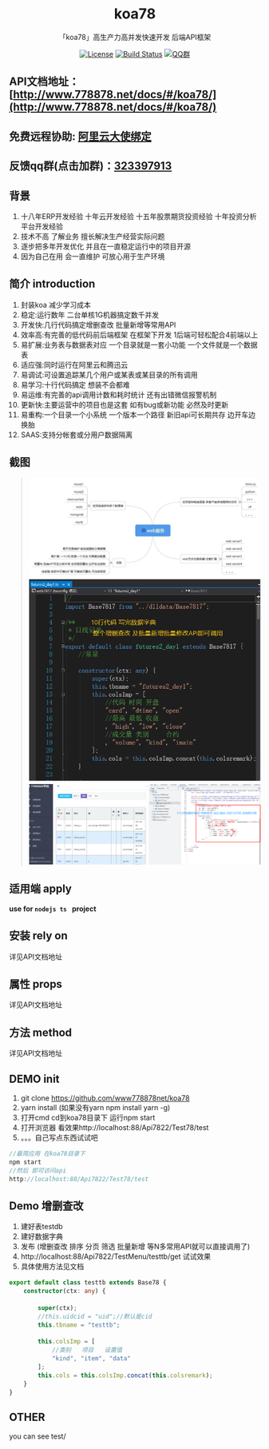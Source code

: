 <h1 align="center">koa78</h1>
<div align="center">


「koa78」高生产力高并发快速开发 后端API框架

[![License](https://img.shields.io/badge/license-Apache%202-green.svg)](https://www.apache.org/licenses/LICENSE-2.0)
[![Build Status](https://dev.azure.com/www778878net/basic_ts/_apis/build/status/www778878net.koa78?branchName=main)](https://dev.azure.com/www778878net/basic_ts/_build/latest?definitionId=23&branchName=main)
[![QQ群](https://img.shields.io/badge/QQ群-323397913-blue.svg?style=flat-square&color=12b7f5&logo=qq)](https://qm.qq.com/cgi-bin/qm/qr?k=it9gUUVdBEDWiTOH21NsoRHAbE9IAzAO&jump_from=webapi&authKey=KQwSXEPwpAlzAFvanFURm0Foec9G9Dak0DmThWCexhqUFbWzlGjAFC7t0jrjdKdL)

</div>

## API文档地址：[http://www.778878.net/docs/#/koa78/](http://www.778878.net/docs/#/koa78/)
## 免费远程协助: [阿里云大使绑定](https://www.aliyun.com/minisite/goods?userCode=2ty2vxdh)
## 反馈qq群(点击加群)：[323397913](https://qm.qq.com/cgi-bin/qm/qr?k=it9gUUVdBEDWiTOH21NsoRHAbE9IAzAO&jump_from=webapi&authKey=KQwSXEPwpAlzAFvanFURm0Foec9G9Dak0DmThWCexhqUFbWzlGjAFC7t0jrjdKdL)

## 背景 
1. 十八年ERP开发经验 十年云开发经验 十五年股票期货投资经验 十年投资分析平台开发经验
2. 技术不高 了解业务 擅长解决生产经营实际问题
3. 逐步把多年开发优化 并且在一直稳定运行中的项目开源
4. 因为自己在用 会一直维护 可放心用于生产环境

## 简介 introduction

1. 封装koa 减少学习成本
2. 稳定:运行数年 二台单核1G机器搞定数千并发
3. 开发快:几行代码搞定增删查改 批量新增等常用API
4. 效率高:有完善的低代码前后端框架 在框架下开发 1后端可轻松配合4前端以上
5. 易扩展:业务表与数据表对应 一个目录就是一套小功能 一个文件就是一个数据表
6. 适应强:同时运行在阿里云和腾迅云
7. 易调试:可设置追踪某几个用户或某表或某目录的所有调用
8. 易学习:十行代码搞定 想装不会都难
9. 易运维:有完善的api调用计数和耗时统计 还有出错微信报警机制
10. 更新快:主要运营中的项目也是这套 如有bug或新功能 必然及时更新
11. 易重构:一个目录一个小系统 一个版本一个路径 新旧api可长期共存 边开车边换胎
12. SAAS:支持分帐套或分用户数据隔离

## 截图

>![后端服务](https://github.com/www778878net/node-date78/blob/main/assets/pic/services.jpeg)
>![后端代码示例](https://github.com/www778878net/node-date78/blob/main/assets/pic/nodejs.png)
>![前端代码示例](https://github.com/www778878net/node-date78/blob/main/assets/pic/js.png)


## 适用端 apply

**use for `nodejs ts ` project**



## 安装 rely on

详见API文档地址

## 属性 props

详见API文档地址

## 方法 method

详见API文档地址

## DEMO init
1. git clone https://github.com/www778878net/koa78
2. yarn install (如果没有yarn npm install yarn -g)
3. 打开cmd cd到koa78目录下 运行npm start
4. 打开浏览器 看效果http://localhost:88/Api7822/Test78/test
5. 。。。自己写点东西试试吧
```ts
//最简应用 在koa78目录下
npm start
//然后 即可访问api
http://localhost:88/Api7822/Test78/test
```

## Demo 增删查改
1. 建好表testdb
2. 建好数据字典
3. 发布 (增删查改 排序 分页 筛选 批量新增 等N多常用API就可以直接调用了)
4. http://localhost:88/Api7822/TestMenu/testtb/get 试试效果
5. 具体使用方法见文档

```ts
export default class testtb extends Base78 {
    constructor(ctx: any) {

        super(ctx);
        //this.uidcid = "uid";//默认是cid
        this.tbname = "testtb";

        this.colsImp = [
            //类别   项目   设置值
            "kind", "item", "data"
        ];
        this.cols = this.colsImp.concat(this.colsremark);
    } 
}
```

## OTHER

you can see test/
